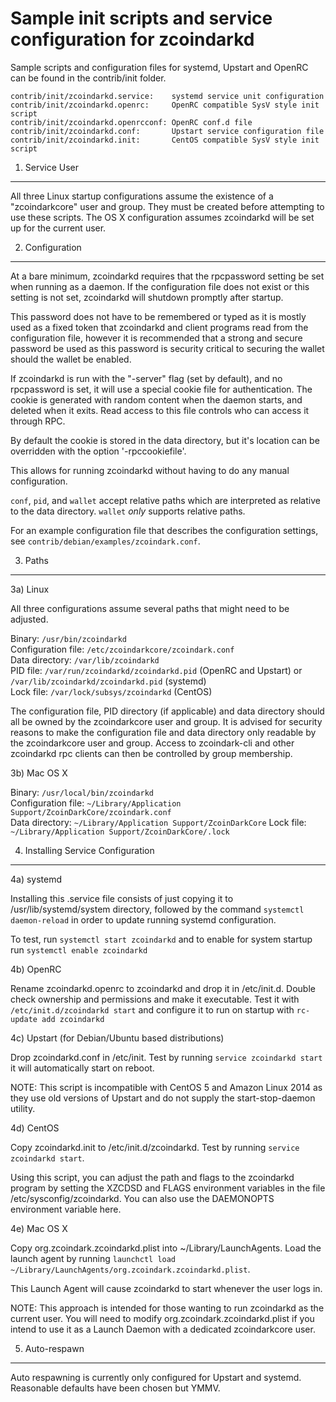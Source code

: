 Sample init scripts and service configuration for zcoindarkd
==========================================================

Sample scripts and configuration files for systemd, Upstart and OpenRC
can be found in the contrib/init folder.

    contrib/init/zcoindarkd.service:    systemd service unit configuration
    contrib/init/zcoindarkd.openrc:     OpenRC compatible SysV style init script
    contrib/init/zcoindarkd.openrcconf: OpenRC conf.d file
    contrib/init/zcoindarkd.conf:       Upstart service configuration file
    contrib/init/zcoindarkd.init:       CentOS compatible SysV style init script

1. Service User
---------------------------------

All three Linux startup configurations assume the existence of a "zcoindarkcore" user
and group.  They must be created before attempting to use these scripts.
The OS X configuration assumes zcoindarkd will be set up for the current user.

2. Configuration
---------------------------------

At a bare minimum, zcoindarkd requires that the rpcpassword setting be set
when running as a daemon.  If the configuration file does not exist or this
setting is not set, zcoindarkd will shutdown promptly after startup.

This password does not have to be remembered or typed as it is mostly used
as a fixed token that zcoindarkd and client programs read from the configuration
file, however it is recommended that a strong and secure password be used
as this password is security critical to securing the wallet should the
wallet be enabled.

If zcoindarkd is run with the "-server" flag (set by default), and no rpcpassword is set,
it will use a special cookie file for authentication. The cookie is generated with random
content when the daemon starts, and deleted when it exits. Read access to this file
controls who can access it through RPC.

By default the cookie is stored in the data directory, but it's location can be overridden
with the option '-rpccookiefile'.

This allows for running zcoindarkd without having to do any manual configuration.

`conf`, `pid`, and `wallet` accept relative paths which are interpreted as
relative to the data directory. `wallet` *only* supports relative paths.

For an example configuration file that describes the configuration settings,
see `contrib/debian/examples/zcoindark.conf`.

3. Paths
---------------------------------

3a) Linux

All three configurations assume several paths that might need to be adjusted.

Binary:              `/usr/bin/zcoindarkd`  
Configuration file:  `/etc/zcoindarkcore/zcoindark.conf`  
Data directory:      `/var/lib/zcoindarkd`  
PID file:            `/var/run/zcoindarkd/zcoindarkd.pid` (OpenRC and Upstart) or `/var/lib/zcoindarkd/zcoindarkd.pid` (systemd)  
Lock file:           `/var/lock/subsys/zcoindarkd` (CentOS)  

The configuration file, PID directory (if applicable) and data directory
should all be owned by the zcoindarkcore user and group.  It is advised for security
reasons to make the configuration file and data directory only readable by the
zcoindarkcore user and group.  Access to zcoindark-cli and other zcoindarkd rpc clients
can then be controlled by group membership.

3b) Mac OS X

Binary:              `/usr/local/bin/zcoindarkd`  
Configuration file:  `~/Library/Application Support/ZcoinDarkCore/zcoindark.conf`  
Data directory:      `~/Library/Application Support/ZcoinDarkCore`
Lock file:           `~/Library/Application Support/ZcoinDarkCore/.lock`

4. Installing Service Configuration
-----------------------------------

4a) systemd

Installing this .service file consists of just copying it to
/usr/lib/systemd/system directory, followed by the command
`systemctl daemon-reload` in order to update running systemd configuration.

To test, run `systemctl start zcoindarkd` and to enable for system startup run
`systemctl enable zcoindarkd`

4b) OpenRC

Rename zcoindarkd.openrc to zcoindarkd and drop it in /etc/init.d.  Double
check ownership and permissions and make it executable.  Test it with
`/etc/init.d/zcoindarkd start` and configure it to run on startup with
`rc-update add zcoindarkd`

4c) Upstart (for Debian/Ubuntu based distributions)

Drop zcoindarkd.conf in /etc/init.  Test by running `service zcoindarkd start`
it will automatically start on reboot.

NOTE: This script is incompatible with CentOS 5 and Amazon Linux 2014 as they
use old versions of Upstart and do not supply the start-stop-daemon utility.

4d) CentOS

Copy zcoindarkd.init to /etc/init.d/zcoindarkd. Test by running `service zcoindarkd start`.

Using this script, you can adjust the path and flags to the zcoindarkd program by
setting the XZCDSD and FLAGS environment variables in the file
/etc/sysconfig/zcoindarkd. You can also use the DAEMONOPTS environment variable here.

4e) Mac OS X

Copy org.zcoindark.zcoindarkd.plist into ~/Library/LaunchAgents. Load the launch agent by
running `launchctl load ~/Library/LaunchAgents/org.zcoindark.zcoindarkd.plist`.

This Launch Agent will cause zcoindarkd to start whenever the user logs in.

NOTE: This approach is intended for those wanting to run zcoindarkd as the current user.
You will need to modify org.zcoindark.zcoindarkd.plist if you intend to use it as a
Launch Daemon with a dedicated zcoindarkcore user.

5. Auto-respawn
-----------------------------------

Auto respawning is currently only configured for Upstart and systemd.
Reasonable defaults have been chosen but YMMV.
